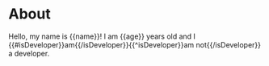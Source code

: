# About

Hello, my name is {{name}}! I am {{age}} years old and I {{#isDeveloper}}am{{/isDeveloper}}{{^isDeveloper}}am not{{/isDeveloper}} a developer.